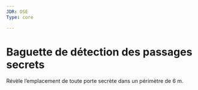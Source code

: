 ```yaml
---
JDR: OSE
Type: core

---
```

# Baguette de détection des passages secrets

Révèle l’emplacement de toute porte secrète dans un périmètre de 6 m.